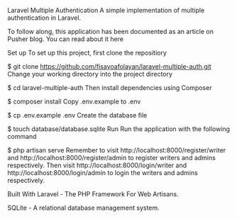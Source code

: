 Laravel Multiple Authentication
A simple implementation of multiple authentication in Laravel.

To follow along, this application has been documented as an article on Pusher blog. You can read about it here

Set up
To set up this project, first clone the repositiory

$ git clone https://github.com/fisayoafolayan/laravel-multiple-auth.git
Change your working directory into the project directory

$ cd laravel-multiple-auth
Then install dependencies using Composer

$ composer install
Copy .env.example to .env

$ cp .env.example .env
Create the database file

$ touch database/database.sqlite
Run
Run the application with the following command

$ php artisan serve
Remember to visit http://localhost:8000/register/writer and http://localhost:8000/register/admin to register writers and admins respectively. Then visit http://localhost:8000/login/writer and http://localhost:8000/login/admin to login the writers and admins respectively.

Built With
Laravel - The PHP Framework For Web Artisans.

SQLite - A relational database management system.